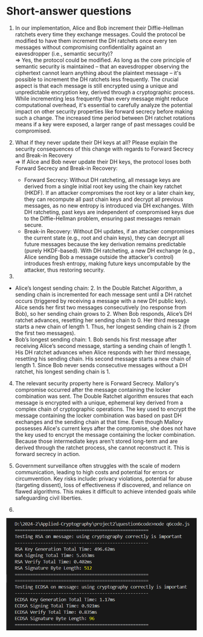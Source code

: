 # Short-answer questions

1. In our implementation, Alice and Bob increment their Diffie-Hellman ratchets every time they
exchange messages. Could the protocol be modified to have them increment the DH ratchets
once every ten messages without compromising confidentiality against an eavesdropper (i.e.,
semantic security)?<br>
=> Yes, the protocol could be modified. As long as the core principle of semantic security is maintained – that an eavesdropper observing the ciphertext cannot learn anything about the plaintext message – it's possible to increment the DH ratchets less frequently. The crucial aspect is that each message is still encrypted using a unique and unpredictable encryption key, derived through a cryptographic process. While incrementing less frequently than every message might reduce computational overhead, it's essential to carefully analyze the potential impact on other security properties like forward secrecy before making such a change. The increased time period between DH ratchet rotations means if a key were exposed, a larger range of past messages could be compromised.

2. What if they never update their DH keys at all? Please explain the security consequences of
this change with regards to Forward Secrecy and Break-in Recovery<br>
=> If Alice and Bob never update their DH keys, the protocol loses both Forward Secrecy and Break-in Recovery:

    - Forward Secrecy: Without DH ratcheting, all message keys are derived from a single initial root key using the chain key ratchet (HKDF). If an attacker compromises the root key or a later chain key, they can recompute all past chain keys and decrypt all previous messages, as no new entropy is introduced via DH exchanges. With DH ratcheting, past keys are independent of compromised keys due to the Diffie-Hellman problem, ensuring past messages remain secure.
    - Break-in Recovery: Without DH updates, if an attacker compromises the current state (e.g., root and chain keys), they can decrypt all future messages because the key derivation remains predictable (purely HKDF-based). With DH ratcheting, a new DH exchange (e.g., Alice sending Bob a message outside the attacker’s control) introduces fresh entropy, making future keys uncomputable by the attacker, thus restoring security.

3. 
- Alice’s longest sending chain: 2. In the Double Ratchet Algorithm, a sending chain is incremented for each message sent until a DH ratchet occurs (triggered by receiving a message with a new DH public key). Alice sends her first two messages consecutively (no response from Bob), so her sending chain grows to 2. When Bob responds, Alice’s DH ratchet advances, resetting her sending chain to 0. Her third message starts a new chain of length 1. Thus, her longest sending chain is 2 (from the first two messages).
- Bob’s longest sending chain: 1. Bob sends his first message after receiving Alice’s second message, starting a sending chain of length 1. His DH ratchet advances when Alice responds with her third message, resetting his sending chain. His second message starts a new chain of length 1. Since Bob never sends consecutive messages without a DH ratchet, his longest sending chain is 1.

4. The relevant security property here is Forward Secrecy. Mallory's compromise occurred after the message containing the locker combination was sent. The Double Ratchet algorithm ensures that each message is encrypted with a unique, ephemeral key derived from a complex chain of cryptographic operations. The key used to encrypt the message containing the locker combination was based on past DH exchanges and the sending chain at that time. Even though Mallory possesses Alice's current keys after the compromise, she does not have the key used to encrypt the message containing the locker combination. Because those intermediate keys aren't stored long-term and are derived through the ratchet process, she cannot reconstruct it. This is forward secrecy in action.

5. Government surveillance often struggles with the scale of modern communication, leading to high costs and potential for errors or circumvention. Key risks include: privacy violations, potential for abuse (targeting dissent), loss of effectiveness if discovered, and reliance on flawed algorithms. This makes it difficult to achieve intended goals while safeguarding civil liberties.

6. 
![alt text](image.png)